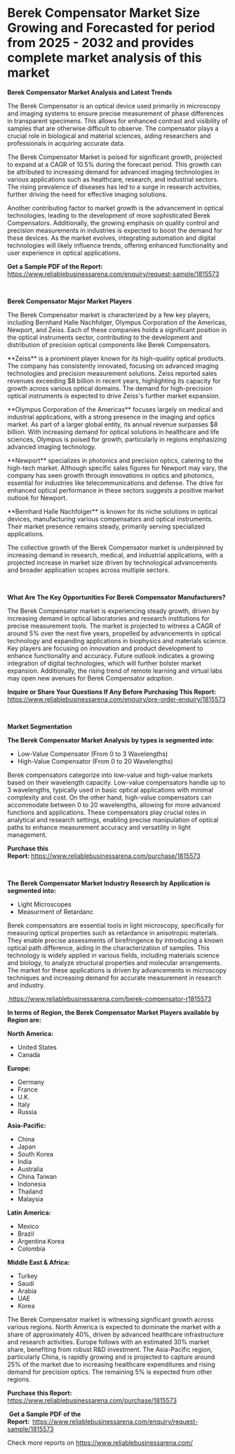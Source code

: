 <p><h1>Berek Compensator Market Size Growing and Forecasted for period from 2025 - 2032 and provides complete market analysis of this market</h1></p><p><strong>Berek Compensator Market Analysis and Latest Trends</strong></p>
<p><p>The Berek Compensator is an optical device used primarily in microscopy and imaging systems to ensure precise measurement of phase differences in transparent specimens. This allows for enhanced contrast and visibility of samples that are otherwise difficult to observe. The compensator plays a crucial role in biological and material sciences, aiding researchers and professionals in acquiring accurate data.</p><p>The Berek Compensator Market is poised for significant growth, projected to expand at a CAGR of 10.5% during the forecast period. This growth can be attributed to increasing demand for advanced imaging technologies in various applications such as healthcare, research, and industrial sectors. The rising prevalence of diseases has led to a surge in research activities, further driving the need for effective imaging solutions.</p><p>Another contributing factor to market growth is the advancement in optical technologies, leading to the development of more sophisticated Berek Compensators. Additionally, the growing emphasis on quality control and precision measurements in industries is expected to boost the demand for these devices. As the market evolves, integrating automation and digital technologies will likely influence trends, offering enhanced functionality and user experience in optical applications.</p></p>
<p><strong>Get a Sample PDF of the Report:&nbsp;</strong> <a href="https://www.reliablebusinessarena.com/enquiry/request-sample/1815573?utm_campaign=2238&utm_medium=2&utm_source=Github&utm_content=ia&utm_term=11022025&utm_id=berek-compensator">https://www.reliablebusinessarena.com/enquiry/request-sample/1815573</a></p>
<p>&nbsp;</p>
<p><strong>Berek Compensator Major Market Players</strong></p>
<p><p>The Berek Compensator market is characterized by a few key players, including Bernhard Halle Nachfolger, Olympus Corporation of the Americas, Newport, and Zeiss. Each of these companies holds a significant position in the optical instruments sector, contributing to the development and distribution of precision optical components like Berek Compensators.</p><p>**Zeiss** is a prominent player known for its high-quality optical products. The company has consistently innovated, focusing on advanced imaging technologies and precision measurement solutions. Zeiss reported sales revenues exceeding $8 billion in recent years, highlighting its capacity for growth across various optical domains. The demand for high-precision optical instruments is expected to drive Zeiss's further market expansion.</p><p>**Olympus Corporation of the Americas** focuses largely on medical and industrial applications, with a strong presence in the imaging and optics market. As part of a larger global entity, its annual revenue surpasses $8 billion. With increasing demand for optical solutions in healthcare and life sciences, Olympus is poised for growth, particularly in regions emphasizing advanced imaging technology.</p><p>**Newport** specializes in photonics and precision optics, catering to the high-tech market. Although specific sales figures for Newport may vary, the company has seen growth through innovations in optics and photonics, essential for industries like telecommunications and defense. The drive for enhanced optical performance in these sectors suggests a positive market outlook for Newport.</p><p>**Bernhard Halle Nachfolger** is known for its niche solutions in optical devices, manufacturing various compensators and optical instruments. Their market presence remains steady, primarily serving specialized applications.</p><p>The collective growth of the Berek Compensator market is underpinned by increasing demand in research, medical, and industrial applications, with a projected increase in market size driven by technological advancements and broader application scopes across multiple sectors.</p></p>
<p>&nbsp;</p>
<p><strong>What Are The Key Opportunities For Berek Compensator Manufacturers?</strong></p>
<p><p>The Berek Compensator market is experiencing steady growth, driven by increasing demand in optical laboratories and research institutions for precise measurement tools. The market is projected to witness a CAGR of around 5% over the next five years, propelled by advancements in optical technology and expanding applications in biophysics and materials science. Key players are focusing on innovation and product development to enhance functionality and accuracy. Future outlook indicates a growing integration of digital technologies, which will further bolster market expansion. Additionally, the rising trend of remote learning and virtual labs may open new avenues for Berek Compensator adoption.</p></p>
<p><strong>Inquire or Share Your Questions If Any Before Purchasing This Report:</strong> <a href="https://www.reliablebusinessarena.com/enquiry/pre-order-enquiry/1815573?utm_campaign=2238&utm_medium=2&utm_source=Github&utm_content=ia&utm_term=11022025&utm_id=berek-compensator">https://www.reliablebusinessarena.com/enquiry/pre-order-enquiry/1815573</a></p>
<p>&nbsp;</p>
<p><strong>Market Segmentation</strong></p>
<p><strong>The Berek Compensator Market Analysis by types is segmented into:</strong></p>
<p><ul><li>Low-Value Compensator (From 0 to 3 Wavelengths)</li><li>High-Value Compensator (From 0 to 20 Wavelengths)</li></ul></p>
<p><p>Berek compensators categorize into low-value and high-value markets based on their wavelength capacity. Low-value compensators handle up to 3 wavelengths, typically used in basic optical applications with minimal complexity and cost. On the other hand, high-value compensators can accommodate between 0 to 20 wavelengths, allowing for more advanced functions and applications. These compensators play crucial roles in analytical and research settings, enabling precise manipulation of optical paths to enhance measurement accuracy and versatility in light management.</p></p>
<p><strong>Purchase this Report:&nbsp;</strong><a href="https://www.reliablebusinessarena.com/purchase/1815573?utm_campaign=2238&utm_medium=2&utm_source=Github&utm_content=ia&utm_term=11022025&utm_id=berek-compensator">https://www.reliablebusinessarena.com/purchase/1815573</a></p>
<p>&nbsp;</p>
<p><strong>The Berek Compensator Market Industry Research by Application is segmented into:</strong></p>
<p><ul><li>Light Microscopes</li><li>Measurment of Retardanc</li></ul></p>
<p><p>Berek compensators are essential tools in light microscopy, specifically for measuring optical properties such as retardance in anisotropic materials. They enable precise assessments of birefringence by introducing a known optical path difference, aiding in the characterization of samples. This technology is widely applied in various fields, including materials science and biology, to analyze structural properties and molecular arrangements. The market for these applications is driven by advancements in microscopy techniques and increasing demand for accurate measurement in research and industry.</p></p>
<p><a href="https://www.reliablebusinessarena.com/berek-compensator-r1815573?utm_campaign=2238&utm_medium=2&utm_source=Github&utm_content=ia&utm_term=11022025&utm_id=berek-compensator">&nbsp;https://www.reliablebusinessarena.com/berek-compensator-r1815573</a></p>
<p><strong>In terms of Region, the Berek Compensator Market Players available by Region are:</strong></p>
<p>
    <p> <strong> North America: </strong>
        <ul>
            <li>United States</li>
            <li>Canada</li>
        </ul>
        </p> 
    <p> <strong> Europe: </strong>
        <ul>
            <li>Germany</li>
            <li>France</li>
            <li>U.K.</li>
            <li>Italy</li>
            <li>Russia</li>
        </ul>
        </p> 
    <p> <strong> Asia-Pacific: </strong>
        <ul>
            <li>China</li>
            <li>Japan</li>
            <li>South Korea</li>
            <li>India</li>
            <li>Australia</li>
            <li>China Taiwan</li>
            <li>Indonesia</li>
            <li>Thailand</li>
            <li>Malaysia</li>
        </ul>
        </p> 
    <p> <strong> Latin America: </strong>
        <ul>
            <li>Mexico</li>
            <li>Brazil</li>
            <li>Argentina Korea</li>
            <li>Colombia</li>
        </ul>
        </p> 
    <p> <strong> Middle East & Africa: </strong>
        <ul>
            <li>Turkey</li>
            <li>Saudi</li>
            <li>Arabia</li>
            <li>UAE</li>
            <li>Korea</li>
        </ul>
    </p>
    </p>
<p><p>The Berek Compensator market is witnessing significant growth across various regions. North America is expected to dominate the market with a share of approximately 40%, driven by advanced healthcare infrastructure and research activities. Europe follows with an estimated 30% market share, benefiting from robust R&D investment. The Asia-Pacific region, particularly China, is rapidly growing and is projected to capture around 25% of the market due to increasing healthcare expenditures and rising demand for precision optics. The remaining 5% is expected from other regions.</p></p>
<p><strong>Purchase this Report: </strong><a href="https://www.reliablebusinessarena.com/purchase/1815573?utm_campaign=2238&utm_medium=2&utm_source=Github&utm_content=ia&utm_term=11022025&utm_id=berek-compensator">https://www.reliablebusinessarena.com/purchase/1815573</a></p>
<p>&nbsp;<strong>Get a Sample PDF of the Report:&nbsp;&nbsp;</strong><a href="https://www.reliablebusinessarena.com/enquiry/request-sample/1815573?utm_campaign=2238&utm_medium=2&utm_source=Github&utm_content=ia&utm_term=11022025&utm_id=berek-compensator">https://www.reliablebusinessarena.com/enquiry/request-sample/1815573</a></p>
<p><strong></strong></p>
<p>Check more reports on <a href="https://www.reliablebusinessarena.com/?utm_campaign=2238&utm_medium=2&utm_source=Github&utm_content=ia&utm_term=11022025&utm_id=berek-compensator">https://www.reliablebusinessarena.com/</a></p>